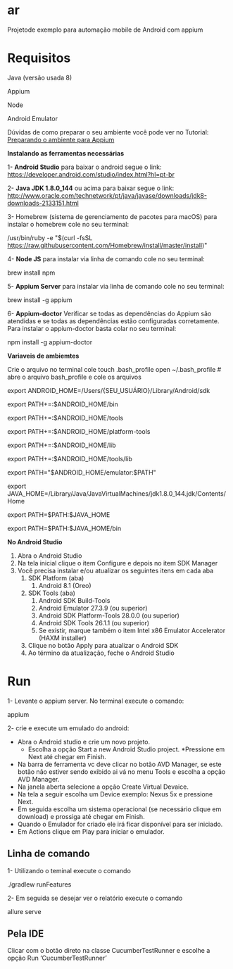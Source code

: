 # ar
Projetode exemplo para automação mobile de Android com appium

# Requisitos 

Java (versão usada 8)

Appium

Node

Android Emulator

Dúvidas de como preparar o seu ambiente você pode ver no Tutorial: [Preparando o ambiente para Appium](https://medium.com/@marina.s.viana/preparando-o-ambiente-para-appium-e663f04af8f2)

**Instalando as ferramentas necessárias**

1- **Android Studio** para baixar o android segue o link: https://developer.android.com/studio/index.html?hl=pt-br

2- **Java JDK 1.8.0_144** ou acima para baixar segue o link: http://www.oracle.com/technetwork/pt/java/javase/downloads/jdk8-downloads-2133151.html

3- Homebrew (sistema de gerenciamento de pacotes para macOS) para instalar o homebrew cole no seu terminal:

/usr/bin/ruby -e "$(curl -fsSL https://raw.githubusercontent.com/Homebrew/install/master/install)"

4- **Node JS** para instalar via linha de comando cole no seu terminal: 

brew install npm

5- **Appium Server** para instalar via linha de comando cole no seu terminal: 

brew install -g appium

6- **Appium-doctor** Verificar se todas as dependências do Appium são atendidas e se todas as dependências estão configuradas corretamente. Para instalar o appium-doctor basta colar no seu terminal: 

npm install -g appium-doctor

**Variaveis de ambiemtes**

Crie o arquivo no terminal cole touch .bash_profile
open ~/.bash_profile   # abre o arquivo bash_profile e cole os arquivos

export ANDROID_HOME=/Users/{SEU_USUÁRIO}/Library/Android/sdk</p>
<p>export PATH+=:$ANDROID_HOME/bin</p>
<p>export PATH+=:$ANDROID_HOME/tools</p>
<p>export PATH+=:$ANDROID_HOME/platform-tools</p>
<p>export PATH+=:$ANDROID_HOME/lib</p>
<p>export PATH+=:$ANDROID_HOME/tools/lib</p>
<p>export PATH="$ANDROID_HOME/emulator:$PATH"</p>
<p>export JAVA_HOME=/Library/Java/JavaVirtualMachines/jdk1.8.0_144.jdk/Contents/Home </p>
<p>export PATH=$PATH:$JAVA_HOME </p>
<p>export PATH=$PATH:$JAVA_HOME/bin


**No Android Studio**
1. Abra o Android Studio
2. Na tela inicial clique o item Configure e depois no item SDK Manager
3. Você precisa instalar e/ou atualizar os seguintes itens em cada aba
   1. SDK Platform (aba)
       1. Android 8.1 (Oreo)
   2. SDK Tools (aba)
       1. Android SDK Build-Tools
       2. Android Emulator 27.3.9 (ou superior)
       3. Android SDK Platform-Tools 28.0.0 (ou superior)
       4. Android SDK Tools 26.1.1 (ou superior)
       5. Se existir, marque também o item Intel x86 Emulator Accelerator (HAXM installer)
   3. Clique no botão Apply para atualizar o Android SDK
   4. Ao término da atualização, feche o Android Studio


# Run

1- Levante o appium server. No terminal execute o comando:

appium

2- crie e execute um emulado do android:
 * Abra o Android studio e crie um novo projeto.
     * Escolha a opção Start a new Android Studio project. 
     *Pressione em Next até chegar em Finish. 
 * Na barra de ferramenta vc deve clicar no botão AVD Manager, se este botão não estiver sendo exibido ai vá no menu Tools e escolha a opção AVD Manager.
 * Na janela aberta selecione a opção Create Virtual Devaice. 
 * Na tela a seguir escolha um Device exemplo: Nexus 5x e pressione Next. 
 * Em seguida escolha um sistema operacional (se necessário clique em download) e prossiga até chegar em Finish.
 * Quando o Emulador for criado ele irá ficar disponível para ser iniciado.
 * Em Actions clique em Play para iniciar o emulador.


## Linha de comando

1- Utilizando o teminal execute o comando 

./gradlew runFeatures 

2- Em seguida se desejar ver o relatório execute o comando

allure serve

## Pela IDE
Clicar com o botão direto na classe CucumberTestRunner e escolhe a opção Run ‘CucumberTestRunner’

